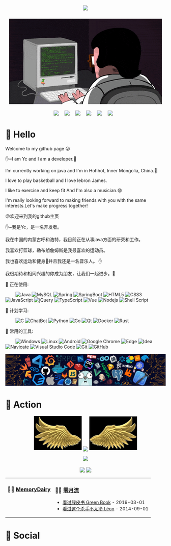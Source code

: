 <!-- 动态打字效果 -->
<h1 align="center">
  <a href="https://blog.anheyu.com/">
    <img src="https://readme-typing-svg.herokuapp.com?color=%2336BCF7&lines=世间所有幸福和好运，都源于你的努力和善良.;console.log(%22Hello%EF%BC%8Cworld%22)">
    <!--<img src="https://readme-typing-svg.herokuapp.com?color=%2336BCF7&lines=生活明朗，万物可爱.;console.log(%22Hello%EF%BC%8Cworld%22)">-->
  </a>
</h1>

<!-- 敲代码的图片 -->
<div align="center" ><img order-radius="100px" src="https://raw.githubusercontent.com/Yc100/picx-images-hosting/master/20240528/Knock-Code.6m3qgv8oed.gif"/></div>
<br>

<!-- 个人资料徽标 -->
<div align="center">
  <a href="https://yc100.github.io/"><img src="https://img.shields.io/badge/website-个人博客-blue"></a>&emsp;
  <a href="https://twitter.com/yc37507727"><img src="https://img.shields.io/badge/twitter-%E6%8E%A8%E7%89%B9-blue"></a>&emsp;
  <a href="https://music.163.com/#/artist?id=50737246"><img src="https://img.shields.io/badge/music163-网易音乐人-c32136"></a>&emsp;
  <a href="https://y.qq.com/n/ryqq/singer/000S9CaF1C8NAN"><img src="https://img.shields.io/badge/TencentMusic-腾讯音乐人-green"></a>&emsp;
  <a href="https://v.douyin.com/UUCKtTL/"><img src="https://img.shields.io/badge/douyin-抖音音乐人-ff69b4"></a>&emsp;
  <a href="https://www.toutiao.com/c/user/token/MS4wLjABAAAAw0hg0hVd_InwSpqfxd9naQwtBPiCsy679xYHUmVcHbMe6QT-IjvKAxB2inmRPMbP/?"><img src="https://img.shields.io/badge/toutiao-头条-blue"></a>&emsp;
</div>
<!-- 访客数统计徽标 -->
  <!-- <img src="https://visitor-badge.glitch.me/badge?page_id=anzhiyu-c" /></div> -->



# 🙋 Hello

Welcome to my github page 😝

✋~I am Yc and I am a developer.🔭

I’m currently working on java and I'm in Hohhot, Inner Mongolia, China.👯

I love to play basketball and I love lebron James.

I like to exercise and keep fit And I'm also a musician.😄

I'm really looking forward to making friends with you with the same interests.Let's make progress together!

😝欢迎来到我的github主页

✋~我是Yc，是一名开发者。

我在中国的内蒙古呼和浩特，我目前正在从事java方面的研究和工作。

我喜欢打篮球，勒布朗詹姆斯是我最喜欢的运动员。

我也喜欢运动和健身💪并且我还是一名音乐人。 ✋

我很期待和相同兴趣的你成为朋友，让我们一起进步。💪


💪 正在使用:

&emsp;&emsp;
![Java](https://img.shields.io/badge/-java-blue?style=flat-square&logo=coffeescript)
![MySQL](https://img.shields.io/badge/mysql-%2300f.svg?style=flat-square&logo=mysql&logoColor=white)
![Spring](https://img.shields.io/badge/-Spring-27ae60?style=flat-square&logo=Spring)
![SpringBoot](https://img.shields.io/badge/-SpringBoot-3f745c?style=flat-square&logo=springboot)
![HTML5](https://img.shields.io/badge/-HTML5-E34F26?style=flat-square&logo=html5&logoColor=white)
![CSS3](https://img.shields.io/badge/-CSS3-1572B6?style=flat-square&logo=css3)
![JavaScript](https://img.shields.io/badge/-JavaScript-oringe?style=flat-square&logo=javascript)
![jQuery](https://img.shields.io/badge/jquery-%230769AD.svg?style=style=flat-square&logo=jquery&logoColor=white)
![TypeScript](https://img.shields.io/badge/typescript-%23007ACC.svg?style=flat-square&logo=typescript&logoColor=white)
![Vue](https://img.shields.io/badge/-Vue.js-3f745c?style=flat-square&logo=Vue.js)
![Nodejs](https://img.shields.io/badge/-Nodejs-c0ebd?style=flat-square&logo=Node.js)
![Shell Script](https://img.shields.io/badge/shell_script-%4285F4.svg?style=style=flat-square&logo=gnu-bash&logoColor=white)

🧠 计划学习:

&emsp;&emsp;
![C](https://img.shields.io/badge/c-%2300599C.svg?style=flat-square&logo=c&logoColor=white)
![ChatBot](https://img.shields.io/badge/-ChatBot-00599C?style=flat-square&logo=chatbot)
![Python](https://img.shields.io/badge/-Python-pink?style=flat-square&logo=Python)
![Go](https://img.shields.io/badge/go-%23276DC3.svg?style=flat-square&logo=go&logoColor=white)
![Qt](https://img.shields.io/badge/Qt-%23217346.svg?style=style=flat-square&logo=Qt&logoColor=white)
![Docker](https://img.shields.io/badge/-Docker-FCC624?style=flat-square&logo=docker)
![Rust](https://img.shields.io/badge/Rust-2E67D3.svg?style=style=flat-square&logo=rust&logoColor=white)

🧰 常用的工具:

&emsp;&emsp;
![Windows](https://img.shields.io/badge/Windows-0078D6?style=flat-square&logo=windows&logoColor=white)
![Linux](https://img.shields.io/badge/Linux-FCC624?style=style=flat-square&logo=linux&logoColor=black)
![Android](https://img.shields.io/badge/Android-3DDC84?style=flat-square&logo=android&logoColor=white)
![Google Chrome](https://img.shields.io/badge/Chrome-4285F4?style=flat-square&logo=GoogleChrome&logoColor=white)
![Edge](https://img.shields.io/badge/Edge-0078D7?style=flat-square&logo=Microsoft-edge&logoColor=white)
![Idea](https://img.shields.io/badge/Idea-000000?style=flat-square&logo=intellijidea&logoColor=white)
![Navicate](https://img.shields.io/badge/Navicat-2ecc71?style=flat-square&logo=Navicate&logoColor=white)
![Visual Studio Code](https://img.shields.io/badge/-Visual%20Studio%20Code-007ACC?style=flat-square&logo=Visual%20Studio%20Code&logoColor=fff)
![Git](https://img.shields.io/badge/-Git-FCC624?style=flat-square&logo=git)
![GitHub](https://img.shields.io/badge/-GitHub-pink?style=flat-square&logo=github)


<div align="center"><img src="https://raw.githubusercontent.com/Yc100/picx-images-hosting/master/20240528/githubBg.9rj8g16mt4.jpg" /></div>

# 🚀 Action

<!-- 连续提交代码天数记录 -->
<p align="center">
  <img width="150" src="https://raw.githubusercontent.com/Yc100/picx-images-hosting/master/20240528/left-wing.sys7stobr.jpg" />
  <img align="center" src="https://github-readme-streak-stats.herokuapp.com/?user=Yc100&theme=dark&hide_border=true" />
  <img width="150" src="https://raw.githubusercontent.com/Yc100/picx-images-hosting/master/20240528/right-wing.7eglytyd4u.jpg" />
</p>

<!-- GitHub奖杯🏆 -->
<div align="center"><img  src="https://github-profile-trophy.vercel.app/?username=yc100&theme=gruvbox&row=1&column=7&no-frame=true&no-bg=true" /></div>
<br>

<!-- GitHub数据统计 -->
<div align="center">
  <img height="137px" src="https://github-readme-stats.vercel.app/api?username=yc100&hide_title=true&hide_border=true&show_icons=trueline_height=21&text_color=000&icon_color=000&bg_color=0,ea6161,ffc64d,fffc4d,52fa5a&theme=graywhite" />
  <img height="137px" src="https://github-readme-stats.vercel.app/api/top-langs/?username=yc100&hide_title=true&hide_border=true&layout=compact&langs_count=6&text_color=000&icon_color=fff&bg_color=0,52fa5a,4dfcff,c64dff&theme=graywhite" />
</div>




<!-- 最近博客和豆瓣动态 -->
<table align="center" >
<tr>
<td valign="top">

### 🤹‍♀️ <a href="https://yc100.github.io/" target="_blank">MemoryDairy</a>

</td>
<td valign="top">
  
### 🤾‍♂️ <a href="https://www.douban.com/" target="_blank">零月流</a>

<!-- START_SECTION:douban -->
* <a href='https://movie.douban.com/subject/27060077/' target='_blank'>看过绿皮书 Green Book</a> - 2019-03-01
* <a href='https://movie.douban.com/subject/1295644/' target='_blank'>看过这个杀手不太冷 Léon</a> - 2014-09-01
<!-- END_SECTION:douban -->

</table>

# 🤝 Social

<!-- BiliBili和CSDN数据 
<div align="center">
  <a href="https://space.bilibili.com/388480748"><img src="https://stats.justsong.cn/api/bilibili/?id=388480748"/></a>
  <a href="https://blog.csdn.net/github_38935808?spm=1001.2014.3001.5343"><img src="https://stats.justsong.cn/api/csdn?id=github_38935808?spm=1001.2014.3001.5343"/></a>
</div><!--
